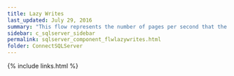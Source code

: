 ```yaml
---
title: ﻿Lazy Writes
last_updated: July 29, 2016
summary: "This flow represents the number of pages per second that the lazy writer is flushing to disk."
sidebar: c_sqlserver_sidebar
permalink: sqlserver_component_flwlazywrites.html
folder: ConnectSQLServer
---
```


{% include links.html %}
